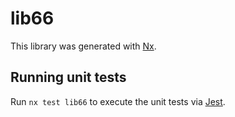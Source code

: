 # lib66

This library was generated with [Nx](https://nx.dev).


## Running unit tests

Run `nx test lib66` to execute the unit tests via [Jest](https://jestjs.io).



